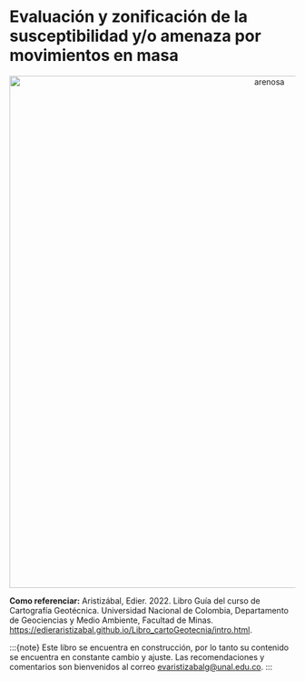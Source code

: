 # Evaluación y zonificación de la susceptibilidad y/o amenaza por movimientos en masa

<p style="text-align:center;"><img src="https://i.pinimg.com/564x/e5/06/87/e50687a6eff5802d0a6ccfc2e4794150.jpg" alt="arenosa" class="bg-primary" width="900px"></p>

**Como referenciar:** Aristizábal, Edier. 2022. Libro Guía del curso de Cartografía Geotécnica. Universidad Nacional de Colombia, Departamento de Geociencias y Medio Ambiente, Facultad de Minas. https://edieraristizabal.github.io/Libro_cartoGeotecnia/intro.html.


:::{note}
Este libro se encuentra en construcción, por lo tanto su contenido se encuentra en constante cambio y ajuste. Las recomendaciones y comentarios son bienvenidos al correo evaristizabalg@unal.edu.co.
:::


